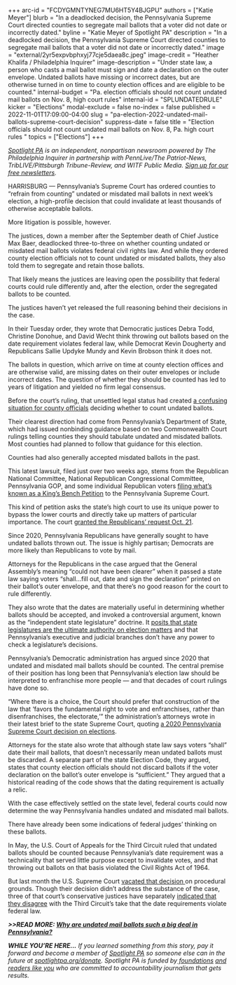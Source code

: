 +++
arc-id = "FCDYGMNTYNEG7MU6HT5Y4BJGPU"
authors = ["Katie Meyer"]
blurb = "In a deadlocked decision, the Pennsylvania Supreme Court directed counties to segregate mail ballots that a voter did not date or incorrectly dated."
byline = "Katie Meyer of Spotlight PA"
description = "In a deadlocked decision, the Pennsylvania Supreme Court directed counties to segregate mail ballots that a voter did not date or incorrectly dated."
image = "external/2yr5expvbphxyj77cje5daea8c.jpeg"
image-credit = "Heather Khalifa / Philadelphia Inquirer"
image-description = "Under state law, a person who casts a mail ballot must sign and date a declaration on the outer envelope. Undated ballots have missing or incorrect dates, but are otherwise turned in on time to county election offices and are eligible to be counted."
internal-budget = "Pa. election officials should not count undated mail ballots on Nov. 8, high court rules"
internal-id = "SPLUNDATEDRULE"
kicker = "Elections"
modal-exclude = false
no-index = false
published = 2022-11-01T17:09:00-04:00
slug = "pa-election-2022-undated-mail-ballots-supreme-court-decision"
suppress-date = false
title = "Election officials should not count undated mail ballots on Nov. 8, Pa. high court rules "
topics = ["Elections"]
+++

<a href="https://www.spotlightpa.org/"><i>Spotlight PA</i></a><i> is an independent, nonpartisan newsroom powered by The Philadelphia Inquirer in partnership with PennLive/The Patriot-News, TribLIVE/Pittsburgh Tribune-Review, and WITF Public Media. </i><a href="https://www.spotlightpa.org/newsletters"><i>Sign up for our free newsletters</i></a><i>.</i>

HARRISBURG — Pennsylvania’s Supreme Court has ordered counties to “refrain from counting” undated or misdated mail ballots in next week’s election, a high-profile decision that could invalidate at least thousands of otherwise acceptable ballots.

More litigation is possible, however.

The justices, down a member after the September death of Chief Justice Max Baer, deadlocked three-to-three on whether counting undated or misdated mail ballots violates federal civil rights law. And while they ordered county election officials not to count undated or misdated ballots, they also told them to segregate and retain those ballots.

That likely means the justices are leaving open the possibility that federal courts could rule differently and, after the election, order the segregated ballots to be counted.

<script src="https://www.spotlightpa.org/embed.js" async></script><div data-spl-embed-version="1" data-spl-src="https://www.spotlightpa.org/embeds/newsletter/"></div>

The justices haven’t yet released the full reasoning behind their decisions in the case.

In their Tuesday order, they wrote that Democratic justices Debra Todd, Christine Donohue, and David Wecht think throwing out ballots based on the date requirement violates federal law, while Democrat Kevin Dougherty and Republicans Sallie Updyke Mundy and Kevin Brobson think it does not.

The ballots in question, which arrive on time at county election offices and are otherwise valid, are missing dates on their outer envelopes or include incorrect dates. The question of whether they should be counted has led to years of litigation and yielded no firm legal consensus.

Before the court’s ruling, that unsettled legal status had created <a href="https://www.spotlightpa.org/news/2022/10/pa-election-2022-mail-ballot-rules-act-77-lawsuits/">a confusing situation for county officials</a> deciding whether to count undated ballots.

Their clearest direction had come from Pennsylvania’s Department of State, which had issued nonbinding guidance based on two Commonwealth Court rulings telling counties they should tabulate undated and misdated ballots. Most counties had planned to follow that guidance for this election.

Counties had also generally accepted misdated ballots in the past.

This latest lawsuit, filed just over two weeks ago, stems from the Republican National Committee, National Republican Congressional Committee, Pennsylvania GOP, and some individual Republican voters <a href="https://www.pacourts.us/Storage/media/pdfs/20221019/205717-oct.16,2022-applicationforking'sbenchorextraordinaryjurisdiction.pdf">filing what’s known as a King’s Bench Petition</a> to the Pennsylvania Supreme Court.

This kind of petition asks the state’s high court to use its unique power to bypass the lower courts and directly take up matters of particular importance. The court <a href="https://www.pacourts.us/Storage/media/pdfs/20221021/205627-oct.21,2022-order.pdf">granted the Republicans’ request Oct. 21</a>.

Since 2020, Pennsylvania Republicans have generally sought to have undated ballots thrown out. The issue is highly partisan; Democrats are more likely than Republicans to vote by mail.

Attorneys for the Republicans in the case argued that the General Assembly’s meaning “could not have been clearer” when it passed a state law saying voters “shall…fill out, date and sign the declaration” printed on their ballot’s outer envelope, and that there’s no good reason for the court to rule differently.

They also wrote that the dates are materially useful in determining whether ballots should be accepted, and invoked a controversial argument, known as the “independent state legislature” doctrine. It <a href="https://www.spotlightpa.org/news/2022/07/us-supreme-court-independent-state-legislature-doctrine-pennsylvania-explainer/">posits that state legislatures are the ultimate authority on election matters</a> and that Pennsylvania’s executive and judicial branches don’t have any power to check a legislature’s decisions.

Pennsylvania’s Democratic administration has argued since 2020 that undated and misdated mail ballots should be counted. The central premise of their position has long been that Pennsylvania’s election law should be interpreted to enfranchise more people — and that decades of court rulings have done so.

<script src="https://www.spotlightpa.org/embed.js" async></script><div data-spl-embed-version="1" data-spl-src="https://www.spotlightpa.org/embeds/donate/"></div>

“Where there is a choice, the Court should prefer that construction of the law that ‘favors the fundamental right to vote and enfranchises, rather than disenfranchises, the electorate,’” the administration’s attorneys wrote in their latest brief to the state Supreme Court, quoting <a href="https://casetext.com/case/pa-democratic-party-v-boockvar-2">a 2020 Pennsylvania Supreme Court decision on elections</a>.

Attorneys for the state also wrote that although state law says voters “shall” date their mail ballots, that doesn’t necessarily mean undated ballots must be discarded. A separate part of the state Election Code, they argued, states that county election officials should not discard ballots if the voter declaration on the ballot’s outer envelope is “sufficient.” They argued that a historical reading of the code shows that the dating requirement is actually a relic.

With the case effectively settled on the state level, federal courts could now determine the way Pennsylvania handles undated and misdated mail ballots.

There have already been some indications of federal judges’ thinking on these ballots.

In May, the U.S. Court of Appeals for the Third Circuit ruled that undated ballots should be counted because Pennsylvania’s date requirement was a technicality that served little purpose except to invalidate votes, and that throwing out ballots on that basis violated the Civil Rights Act of 1964.

But last month the U.S. Supreme Court <a href="https://www.inquirer.com/politics/election/pennsylvania-undated-mail-ballots-us-supreme-court-20221011.html">vacated that decision </a>on procedural grounds. Though their decision didn’t address the substance of the case, three of that court’s conservative justices have separately <a href="https://www.inquirer.com/news/scotus-pa-undated-mail-ballots-alito-20220609.html">indicated that they disagree</a> with the Third Circuit’s take that the date requirements violate federal law.

<i><b>&gt;&gt;READ MORE: </b></i><a href="https://www.spotlightpa.org/news/2022/10/pa-election-2022-mail-ballots-undated-supreme-court/" target="_blank"><i><b>Why are undated mail ballots such a big deal in Pennsylvania?</b></i></a>

<i><b>WHILE YOU’RE HERE...</b></i><i> If you learned something from this story, pay it forward and become a member of </i><a href="https://www.spotlightpa.org/"><i>Spotlight PA</i></a><i> so someone else can in the future at </i><a href="https://www.spotlightpa.org/donate"><i>spotlightpa.org/donate</i></a><i>. Spotlight PA is funded by</i><a href="https://www.spotlightpa.org/support"><i> foundations</i></a><i> </i><a href="https://www.spotlightpa.org/support"><i>and readers like you</i></a><i> who are committed to accountability journalism that gets results.</i>
